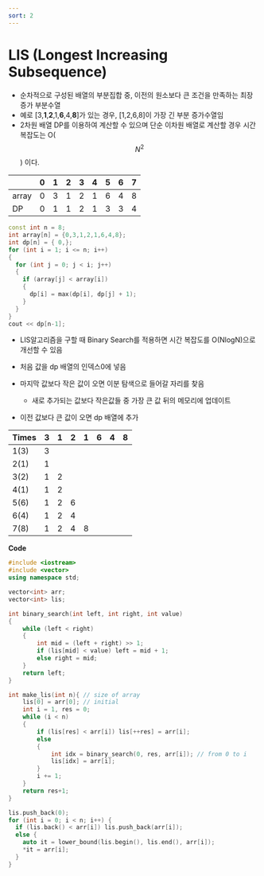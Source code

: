 ```yaml
---
sort: 2
---
```


# LIS (Longest Increasing Subsequence)

* 순차적으로 구성된 배열의 부분집합 중, 이전의 원소보다 큰 조건을 만족하는 최장 증가 부분수열
* 예로 [3,**1**,**2**,1,**6**,4,**8**]가 있는 경우, [1,2,6,8]이 가장 긴 부분 증가수열임
* 2차원 배열 DP를 이용하여 계산할 수 있으며 단순 이차원 배열로 계산할 경우 시간 복잡도는 O($$N^2$$) 이다.

|       | 0    | 1    | 2    | 3    | 4    | 5    | 6    | 7    |
| ----- | ---- | ---- | ---- | ---- | ---- | ---- | ---- | ---- |
| array | 0    | 3    | 1    | 2    | 1    | 6    | 4    | 8    |
| DP    | 0    | 1    | 1    | 2    | 1    | 3    | 3    | 4    |

```c++
const int n = 8;
int array[n] = {0,3,1,2,1,6,4,8};
int dp[n] = { 0,};
for (int i = 1; i <= n; i++)
{
  for (int j = 0; j < i; j++)
  {
    if (array[j] < array[i])
    {
      dp[i] = max(dp[i], dp[j] + 1);
    }
  }
}
cout << dp[n-1];
```



* LIS알고리즘을 구할 때 Binary Search를 적용하면 시간 복잡도를 O(NlogN)으로 개선할 수 있음



* 처음 값을 dp 배열의 인덱스0에 넣음
* 마지막 값보다 작은 값이 오면 이분 탐색으로 들어갈 자리를 찾음
  * 새로 추가되는 값보다 작은값들 중 가장 큰 값 뒤의 메모리에 업데이트 
* 이전 값보다 큰 값이 오면 dp 배열에 추가

| Times | 3    | 1    | 2    | 1    | 6    | 4    | 8    |
| ----- | ---- | ---- | ---- | ---- | ---- | ---- | ---- |
| 1(3)  | 3    |      |      |      |      |      |      |
| 2(1)  | 1    |      |      |      |      |      |      |
| 3(2)  | 1    | 2    |      |      |      |      |      |
| 4(1)  | 1    | 2    |      |      |      |      |      |
| 5(6)  | 1    | 2    | 6    |      |      |      |      |
| 6(4)  | 1    | 2    | 4    |      |      |      |      |
| 7(8)  | 1    | 2    | 4    | 8    |      |      |      |



**Code**



```c++
#include <iostream>
#include <vector>
using namespace std;

vector<int> arr;
vector<int> lis;

int binary_search(int left, int right, int value)
{
	while (left < right)
	{
		int mid = (left + right) >> 1;
		if (lis[mid] < value) left = mid + 1;
		else right = mid;
	}
	return left;
}

int make_lis(int n){ // size of array
	lis[0] = arr[0]; // initial
	int i = 1, res = 0;
	while (i < n)
	{
		if (lis[res] < arr[i]) lis[++res] = arr[i];
		else
		{
			int idx = binary_search(0, res, arr[i]); // from 0 to i
			lis[idx] = arr[i];
		}
		i += 1;
	}
	return res+1;
}
```



```c++
lis.push_back(0);
for (int i = 0; i < n; i++) {
  if (lis.back() < arr[i]) lis.push_back(arr[i]);
  else {
    auto it = lower_bound(lis.begin(), lis.end(), arr[i]);
    *it = arr[i];
  }
}
```

